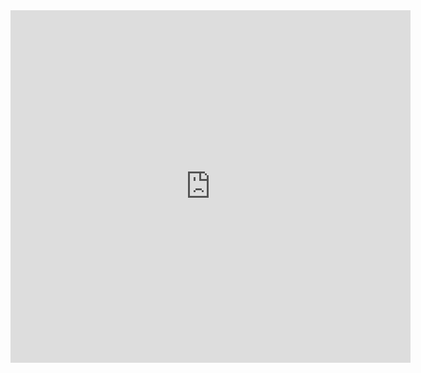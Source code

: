 <iframe src="https://player.vimeo.com/video/697070160?h=1db4adbca1" width="640" height="564" frameborder="0" allow="autoplay; fullscreen" allowfullscreen></iframe>